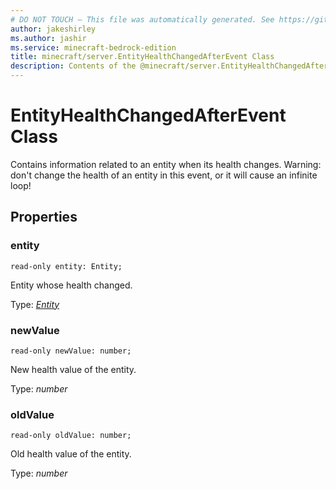 ```yaml
---
# DO NOT TOUCH — This file was automatically generated. See https://github.com/mojang/minecraftapidocsgenerator to modify descriptions, examples, etc.
author: jakeshirley
ms.author: jashir
ms.service: minecraft-bedrock-edition
title: minecraft/server.EntityHealthChangedAfterEvent Class
description: Contents of the @minecraft/server.EntityHealthChangedAfterEvent class.
---
```

# EntityHealthChangedAfterEvent Class

Contains information related to an entity when its health changes. Warning: don't change the health of an entity in this event, or it will cause an infinite loop!

## Properties

### **entity**
`read-only entity: Entity;`

Entity whose health changed.

Type: [*Entity*](Entity.md)

### **newValue**
`read-only newValue: number;`

New health value of the entity.

Type: *number*

### **oldValue**
`read-only oldValue: number;`

Old health value of the entity.

Type: *number*

